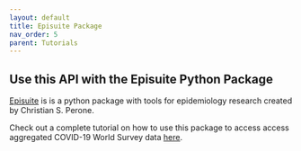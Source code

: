```yaml
---
layout: default
title: Episuite Package
nav_order: 5
parent: Tutorials
---
```


## Use this API with the Episuite Python Package

[Episuite](https://perone.github.io/episuite/index.html) is is a python package with tools for epidemiology research created by Christian S. Perone.

Check out a complete tutorial on how to use this package to access access aggregated COVID-19 World Survey data [here](https://perone.github.io/episuite/symptom_survey.html).